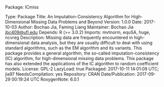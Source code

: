 Package: ICmiss

Type: Package
Title: An Imputation-Consistency Algorithm for High-Dimensional Missing
        Data Problems and Beyond
Version: 1.0.0
Date: 2017-10-03
Author: Bochao Jia, Faming Liang
Maintainer: Bochao Jia <jbc409@ufl.edu>
Depends: R (>= 3.0.2)
Imports: mvtnorm, equSA, huge, ncvreg
Description: Missing data are frequently encountered in high-dimensional data analysis, 
but they are usually difficult to deal with using standard algorithms, such as the EM algorithm and its variants. 
This package provides a general algorithm, the so-called imputation-consistency (IC) algorithm, 
for high-dimensional missing data problems. This package has also extended the applications of the IC algorithm 
to random coefficient models. 
License: GPL-2
LazyLoad: true
Packaged: 2017-10-11 14:01:09 UTC; jia97
NeedsCompilation: yes
Repository: CRAN
Date/Publication: 2017-09-29 00:19:24 UTC
RoxygenNote: 6.0.1
